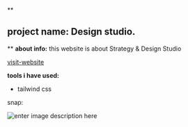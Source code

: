 
**

## project name: Design  studio.

**
**about info:**
this website is about  Strategy & Design Studio

[visit-website](https://design-fashion-five.vercel.app/)

**tools i have used:**

 - tailwind css

snap: 

![enter image description here](https://github.com/mdraseltalukder/Design-fashion/blob/main/screencapture-127-0-0-1-5500-2024-05-23-13_53_20.png?raw=true)
